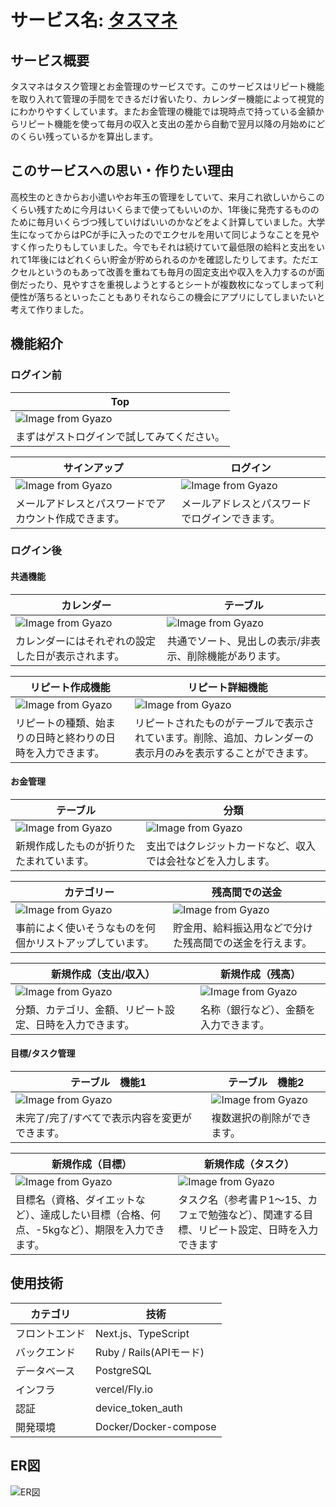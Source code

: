 # サービス名: [タスマネ](https://tasumane.vercel.app/top)

## サービス概要
タスマネはタスク管理とお金管理のサービスです。このサービスはリピート機能を取り入れて管理の手間をできるだけ省いたり、カレンダー機能によって視覚的にわかりやすくしています。またお金管理の機能では現時点で持っている金額からリピート機能を使って毎月の収入と支出の差から自動で翌月以降の月始めにどのくらい残っているかを算出します。


## このサービスへの思い・作りたい理由
高校生のときからお小遣いやお年玉の管理をしていて、来月これ欲しいからこのくらい残すために今月はいくらまで使ってもいいのか、1年後に発売するもののために毎月いくらづつ残していけばいいのかなどをよく計算していました。大学生になってからはPCが手に入ったのでエクセルを用いて同じようなことを見やすく作ったりもしていました。今でもそれは続けていて最低限の給料と支出をいれて1年後にはどれくらい貯金が貯められるのかを確認したりしてます。ただエクセルというのもあって改善を重ねても毎月の固定支出や収入を入力するのが面倒だったり、見やすさを重視しようとするとシートが複数枚になってしまって利便性が落ちるといったこともありそれならこの機会にアプリにしてしまいたいと考えて作りました。

## 機能紹介

### ログイン前
| Top | 
| --- | 
| ![Image from Gyazo](https://i.gyazo.com/875c5f5703ed0340ffbdd53074bac8a7.png) |
| まずはゲストログインで試してみてください。 | 

| サインアップ | ログイン |
| --- |--- |
| ![Image from Gyazo](https://i.gyazo.com/e5a932187ae647381f7c8b2d4dabb4d3.png) | ![Image from Gyazo](https://i.gyazo.com/6c435ca49e13497f459ec83d73af750d.png) |
| メールアドレスとパスワードでアカウント作成できます。 |メールアドレスとパスワードでログインできます。 |



### ログイン後
#### 共通機能
| カレンダー | テーブル |
| --- | --- |
| ![Image from Gyazo](https://i.gyazo.com/bd680580eb7628a80f4d1ca01545ef6f.gif) | ![Image from Gyazo](https://i.gyazo.com/a7569c4ad5a3c0c6def3d264e1e7278a.gif) |
| カレンダーにはそれぞれの設定した日が表示されます。 | 共通でソート、見出しの表示/非表示、削除機能があります。 |

| リピート作成機能 | リピート詳細機能 |
| --- | --- |
| ![Image from Gyazo](https://i.gyazo.com/3f260c5b15cec5939e3ade285a2bfecd.gif) | ![Image from Gyazo](https://i.gyazo.com/c9bc4a5b15b114fdec619110da2b71cb.gif) |
| リピートの種類、始まりの日時と終わりの日時を入力できます。 | リピートされたものがテーブルで表示されています。削除、追加、カレンダーの表示月のみを表示することができます。 |

#### お金管理
| テーブル | 分類 |
| --- | --- |
| ![Image from Gyazo](https://i.gyazo.com/8887699f71e608005790dbbb4ee5de58.gif) | ![Image from Gyazo](https://i.gyazo.com/aa3850cd6fc9e1623f7464e5f0c7f68f.gif) |
| 新規作成したものが折りたたまれています。 | 支出ではクレジットカードなど、収入では会社などを入力します。 |

| カテゴリー | 残高間での送金 |
| --- | --- |
| ![Image from Gyazo](https://i.gyazo.com/2bb1a7784efb45be739bc7fe54e2eb8b.gif) | ![Image from Gyazo](https://i.gyazo.com/8221265f5bf7838ee4500412c81ac688.gif) |
| 事前によく使いそうなものを何個かリストアップしています。 | 貯金用、給料振込用などで分けた残高間での送金を行えます。 |

| 新規作成（支出/収入） | 新規作成（残高） |
| --- | --- |
| ![Image from Gyazo](https://i.gyazo.com/8bb8d91385eeb8cbda48afdeb5843e7a.gif) | ![Image from Gyazo](https://i.gyazo.com/10ead700fe02633cecbe59e755c3e488.gif) |
|  分類、カテゴリ、金額、リピート設定、日時を入力できます。 | 名称（銀行など）、金額を入力できます。 |

#### 目標/タスク管理
| テーブル　機能1 | テーブル　機能2 |  
| --- |--- |  
| ![Image from Gyazo](https://i.gyazo.com/28a43a32abebb201a3d721627a527b6c.gif) | ![Image from Gyazo](https://i.gyazo.com/93d758e8b8c793f3c4f5eacd8e374795.gif) | 
| 未完了/完了/すべてで表示内容を変更ができます。 | 複数選択の削除ができます。 | 

| 新規作成（目標） | 新規作成（タスク） |
| --- | --- |
| ![Image from Gyazo](https://i.gyazo.com/19811ff6493862e34a92e208bbf55651.gif) | ![Image from Gyazo](https://i.gyazo.com/bd370059732d640cc34b64d640c828be.gif) |
| 目標名（資格、ダイエットなど）、達成したい目標（合格、何点、-5kgなど）、期限を入力できます。 | タスク名（参考書Ｐ1～15、カフェで勉強など）、関連する目標、リピート設定、日時を入力できます |

## 使用技術
| カテゴリ | 技術 |
| --- | --- |
| フロントエンド | Next.js、TypeScript |
| バックエンド | Ruby / Rails(APIモード) |
| データベース | PostgreSQL |
| インフラ | vercel/Fly.io |
| 認証 | device_token_auth |
| 開発環境 | Docker/Docker-compose |

## ER図
![ER図](https://i.gyazo.com/3dbe96f3e36a7cb03e47cb81cb56719b.png)
